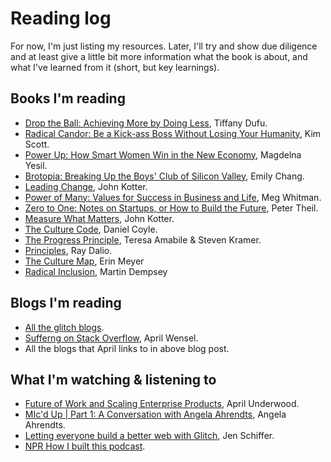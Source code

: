 # Reading log

For now, I'm just listing my resources. Later, I'll try and show due diligence and at least give a little bit more information what the book is about, and what I've learned from it (short, but key learnings).

## Books I'm reading

* [Drop the Ball: Achieving More by Doing Less](https://www.amazon.com/Drop-Ball-Achieving-More-Doing/dp/1250071739/ref=sr_1_1?ie=UTF8&qid=1525886926&sr=8-1&keywords=Drop+the+Ball), Tiffany Dufu.
* [Radical Candor: Be a Kick-ass Boss Without Losing Your Humanity](https://www.amazon.com/Radical-Candor-Kick-Ass-Without-Humanity/dp/1250103509/ref=sr_1_1?s=books&ie=UTF8&qid=1525886497&sr=1-1&keywords=Radical+Candor), Kim Scott.
* [Power Up: How Smart Women Win in the New Economy](https://www.amazon.com/Power-Up-Smart-Women-Economy/dp/1580056911/ref=sr_1_1?s=books&ie=UTF8&qid=1525887011&sr=1-1&keywords=Power+Up+book), Magdelna Yesil.
* [Brotopia: Breaking Up the Boys' Club of Silicon Valley](https://www.amazon.com/Brotopia-Breaking-Boys-Silicon-Valley/dp/0735213534/ref=sr_1_1?ie=UTF8&qid=1525886864&sr=8-1&keywords=Brotopia), Emily Chang.
* [Leading Change](https://www.amazon.com/Leading-Change-New-Preface-Author/dp/1422186431/ref=sr_1_1?s=books&ie=UTF8&qid=1525887037&sr=1-1&keywords=leading+change+john+kotter), John Kotter.
* [Power of Many: Values for Success in Business and Life](https://www.amazon.com/Power-Many-Values-Success-Business/dp/0307591220/ref=sr_1_1?s=books&ie=UTF8&qid=1525887059&sr=1-1&keywords=Power+of+Many), Meg Whitman.
* [Zero to One: Notes on Startups, or How to Build the Future](https://www.amazon.com/Zero-One-Notes-Startups-Future/dp/0804139296/ref=sr_1_1?s=books&ie=UTF8&qid=1525887078&sr=1-1&keywords=zero+to+one), Peter Theil.
* [Measure What Matters](https://www.amazon.com/Measure-What-Matters-Google-Foundation/dp/0525536221/ref=sr_1_1?s=books&ie=UTF8&qid=1525887094&sr=1-1&keywords=measure+what+matters), John Kotter.
* [The Culture Code](https://www.amazon.com/Culture-Code-Secrets-Highly-Successful/dp/0804176981/ref=sr_1_1?ie=UTF8&qid=1526141867&sr=8-1&keywords=the+culture+code), Daniel Coyle.
* [The Progress Principle](https://www.amazon.com/Progress-Principle-Ignite-Engagement-Creativity/dp/142219857X/ref=sr_1_1?ie=UTF8&qid=1527726346&sr=8-1&keywords=the+progress+principle), Teresa Amabile & Steven Kramer.
* [Principles](https://www.amazon.com/Principles-Life-Work-Ray-Dalio/dp/1501124021/ref=sr_1_1_sspa?ie=UTF8&qid=1528130645&sr=8-1-spons&keywords=Principles&psc=1), Ray Dalio.
* [The Culture Map](https://www.amazon.com/Culture-Map-Breaking-Invisible-Boundaries/dp/1610392507/ref=sr_1_1?ie=UTF8&qid=1532739163&sr=8-1&keywords=the+culture+map), Erin Meyer 
* [Radical Inclusion](https://www.amazon.com/Radical-Inclusion-Post-9-Should-Leadership/dp/1939714109/ref=sr_1_1?s=books&ie=UTF8&qid=1532739198&sr=1-1&keywords=radical+inclusion), Martin Dempsey


## Blogs I'm reading

* [All the glitch blogs](https://medium.com/glitch).
* [Sufferng on Stack Overflow](https://medium.com/@Aprilw/suffering-on-stack-overflow-c46414a34a52), April Wensel.
* All the blogs that April links to in above blog post.


## What I'm watching & listening to

* [Future of Work and Scaling Enterprise Products](https://www.youtube.com/watch?v=2v1GUWBJnx4&t=1936s), April Underwood.
* [MIc'd Up | Part 1: A Conversation with Angela Ahrendts](https://www.youtube.com/watch?v=9Ch9gqTzMSU&t=913s), Angela Ahrendts.
* [Letting everyone build a better web with Glitch](https://medium.com/glitch), Jen Schiffer.
* [NPR How I built this podcast](https://www.npr.org/podcasts/510313/how-i-built-this).
